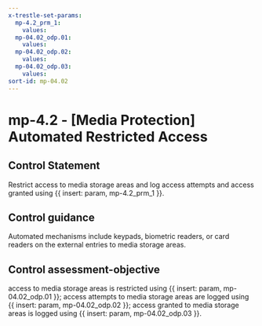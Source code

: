 ```yaml
---
x-trestle-set-params:
  mp-4.2_prm_1:
    values:
  mp-04.02_odp.01:
    values:
  mp-04.02_odp.02:
    values:
  mp-04.02_odp.03:
    values:
sort-id: mp-04.02
---
```


# mp-4.2 - \[Media Protection\] Automated Restricted Access

## Control Statement

Restrict access to media storage areas and log access attempts and access granted using {{ insert: param, mp-4.2_prm_1 }}.

## Control guidance

Automated mechanisms include keypads, biometric readers, or card readers on the external entries to media storage areas.

## Control assessment-objective

access to media storage areas is restricted using {{ insert: param, mp-04.02_odp.01 }};
access attempts to media storage areas are logged using {{ insert: param, mp-04.02_odp.02 }};
access granted to media storage areas is logged using {{ insert: param, mp-04.02_odp.03 }}.
